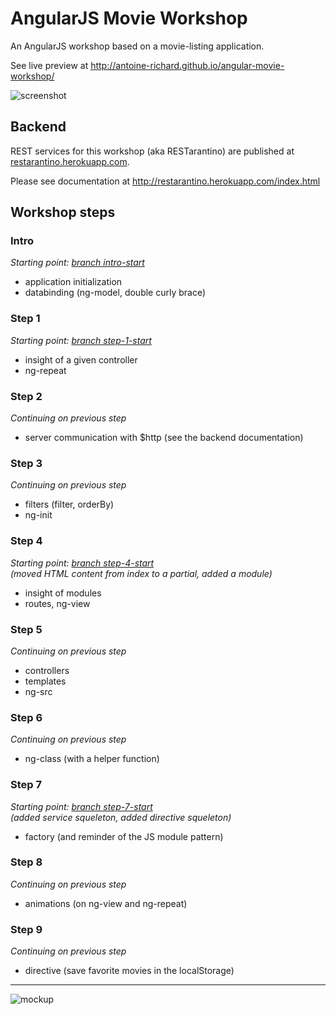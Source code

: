 AngularJS Movie Workshop
========================

An AngularJS workshop based on a movie-listing application.

See live preview at http://antoine-richard.github.io/angular-movie-workshop/

![screenshot](https://dl.dropboxusercontent.com/u/37908099/angular-movie-workshop/angular-movie-screen.png)

Backend 
-------

REST services for this workshop (aka RESTarantino) are published at [restarantino.herokuapp.com](http://restarantino.herokuapp.com).

Please see documentation at http://restarantino.herokuapp.com/index.html


Workshop steps
--------------

### Intro
_Starting point: [branch intro-start](https://github.com/antoine-richard/angular-movie-workshop/tree/intro-start)_

* application initialization
* databinding (ng-model, double curly brace)

### Step 1

_Starting point: [branch step-1-start](https://github.com/antoine-richard/angular-movie-workshop/tree/step-1-start)_

* insight of a given controller
* ng-repeat

### Step 2

_Continuing on previous step_

* server communication with $http (see the backend documentation)

### Step 3

_Continuing on previous step_

* filters (filter, orderBy)
* ng-init

### Step 4

_Starting point: [branch step-4-start](https://github.com/antoine-richard/angular-movie-workshop/tree/step-4-start)_  
_(moved HTML content from index to a partial, added a module)_

* insight of modules
* routes, ng-view

### Step 5

_Continuing on previous step_

* controllers
* templates
* ng-src

### Step 6

_Continuing on previous step_

* ng-class (with a helper function)

### Step 7

_Starting point: [branch step-7-start](https://github.com/antoine-richard/angular-movie-workshop/tree/step-7-start)_  
_(added service squeleton, added directive squeleton)_

* factory (and reminder of the JS module pattern)

### Step 8

_Continuing on previous step_

* animations (on ng-view and ng-repeat)

### Step 9

_Continuing on previous step_

* directive (save favorite movies in the localStorage)

---

![mockup](https://dl.dropboxusercontent.com/u/37908099/angular-movie-workshop/angular-movie-mockup.png)